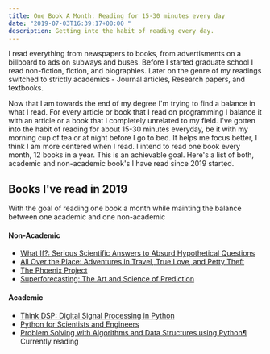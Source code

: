 ```yaml
---
title: One Book A Month: Reading for 15-30 minutes every day
date: "2019-07-03T16:39:17+00:00 "
description: Getting into the habit of reading every day.
---
```


I read everything from newspapers to books, from advertisments on a billboard to ads on subways and buses.
Before I started graduate school I read non-fiction, fiction, and biographies. Later on the genre of my readings switched to strictly academics - Journal articles, Research papers, and textbooks.

Now that I am towards the end of my degree I'm trying to find a balance in what I read. For every article or book that I read on programming I balance it with an article or a book that I completely unrelated to my field. I've gotten into the habit of reading for about 15-30 minutes everyday, be it with my morning cup of tea or at night before I go to bed. It helps me focus better, I think I am more centered when I read. I intend to read one book every month, 12 books in a year. This is an achievable goal. Here's a list of both, academic and non-academic book's I have read since 2019 started.

## Books I've read in 2019

With the goal of reading one book a month while mainting the balance between one academic and one non-academic

#### Non-Academic

- [What If?: Serious Scientific Answers to Absurd Hypothetical Questions](https://www.goodreads.com/book/show/21413662-what-if)
- [All Over the Place: Adventures in Travel, True Love, and Petty Theft](https://www.goodreads.com/book/show/31934609-all-over-the-place)
- [The Phoenix Project](https://itrevolution.com/book/the-phoenix-project/)
- [Superforecasting: The Art and Science of Prediction](https://www.amazon.com/Superforecasting-Science-Prediction-Philip-Tetlock/dp/0804136718)

#### Academic

- [Think DSP: Digital Signal Processing in Python](http://greenteapress.com/thinkdsp/thinkdsp.pdf)
- [Python for Scientists and Engineers](https://www.pythonforengineers.com/python-for-scientists-and-engineers/)
- [Problem Solving with Algorithms and Data Structures using Python¶](https://runestone.academy/runestone/static/pythonds/index.html) Currently reading


